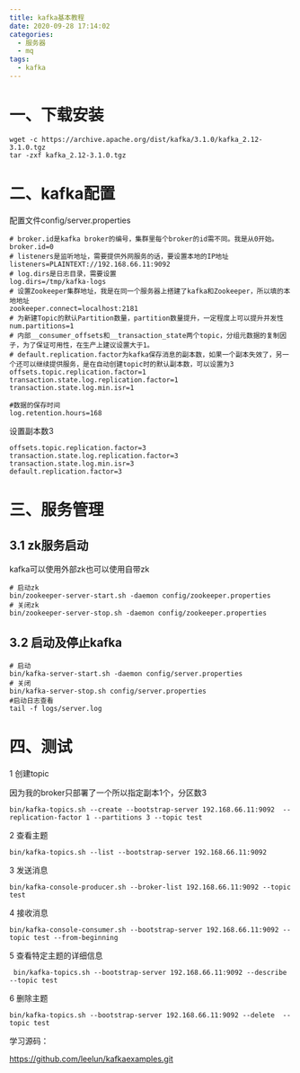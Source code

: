 ```yaml
---
title: kafka基本教程
date: 2020-09-28 17:14:02
categories:
  - 服务器
  - mq
tags:
  - kafka  
---
```


# 一、下载安装

```
wget -c https://archive.apache.org/dist/kafka/3.1.0/kafka_2.12-3.1.0.tgz
tar -zxf kafka_2.12-3.1.0.tgz
```

# 二、kafka配置

配置文件config/server.properties

```
# broker.id是kafka broker的编号，集群里每个broker的id需不同。我是从0开始。
broker.id=0
# listeners是监听地址，需要提供外网服务的话，要设置本地的IP地址
listeners=PLAINTEXT://192.168.66.11:9092
# log.dirs是日志目录，需要设置
log.dirs=/tmp/kafka-logs
# 设置Zookeeper集群地址，我是在同一个服务器上搭建了kafka和Zookeeper，所以填的本地地址
zookeeper.connect=localhost:2181
# 为新建Topic的默认Partition数量，partition数量提升，一定程度上可以提升并发性
num.partitions=1
# 内部__consumer_offsets和__transaction_state两个topic，分组元数据的复制因子，为了保证可用性，在生产上建议设置大于1。
# default.replication.factor为kafka保存消息的副本数，如果一个副本失效了，另一个还可以继续提供服务，是在自动创建topic时的默认副本数，可以设置为3
offsets.topic.replication.factor=1
transaction.state.log.replication.factor=1
transaction.state.log.min.isr=1

#数据的保存时间
log.retention.hours=168
```

设置副本数3

```
offsets.topic.replication.factor=3
transaction.state.log.replication.factor=3
transaction.state.log.min.isr=3
default.replication.factor=3
```

# 三、服务管理

## 3.1 zk服务启动

kafka可以使用外部zk也可以使用自带zk

```
# 启动zk
bin/zookeeper-server-start.sh -daemon config/zookeeper.properties
# 关闭zk
bin/zookeeper-server-stop.sh -daemon config/zookeeper.properties
```

## 3.2 启动及停止kafka 

```
# 启动
bin/kafka-server-start.sh -daemon config/server.properties
# 关闭 
bin/kafka-server-stop.sh config/server.properties
#启动日志查看
tail -f logs/server.log
```

# 四、测试

1 创建topic

因为我的broker只部署了一个所以指定副本1个，分区数3

```
bin/kafka-topics.sh --create --bootstrap-server 192.168.66.11:9092  --replication-factor 1 --partitions 3 --topic test 
```

2 查看主题

```
bin/kafka-topics.sh --list --bootstrap-server 192.168.66.11:9092 
```

3 发送消息

```
bin/kafka-console-producer.sh --broker-list 192.168.66.11:9092 --topic test
```

4 接收消息

```
bin/kafka-console-consumer.sh --bootstrap-server 192.168.66.11:9092 --topic test --from-beginning
```

5 查看特定主题的详细信息

```
 bin/kafka-topics.sh --bootstrap-server 192.168.66.11:9092 --describe  --topic test   
```

6 删除主题

```
bin/kafka-topics.sh --bootstrap-server 192.168.66.11:9092 --delete  --topic test
```





学习源码：

https://github.com/leelun/kafkaexamples.git





